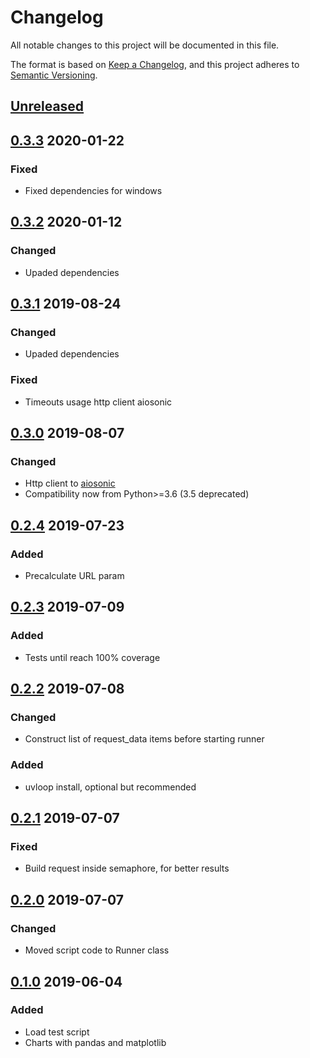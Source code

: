 # Changelog
All notable changes to this project will be documented in this file.

The format is based on [Keep a Changelog](https://keepachangelog.com/en/1.0.0/),
and this project adheres to [Semantic Versioning](https://semver.org/spec/v2.0.0.html).

## [Unreleased]

## [0.3.3] 2020-01-22
### Fixed
- Fixed dependencies for windows

## [0.3.2] 2020-01-12
### Changed
- Upaded dependencies

## [0.3.1] 2019-08-24
### Changed
- Upaded dependencies

### Fixed
- Timeouts usage http client aiosonic

## [0.3.0] 2019-08-07
### Changed
- Http client to [aiosonic](https://github.com/sonic182/aiosonic)
- Compatibility now from Python>=3.6 (3.5 deprecated)

## [0.2.4] 2019-07-23
### Added
- Precalculate URL param

## [0.2.3] 2019-07-09
### Added
- Tests until reach 100% coverage

## [0.2.2] 2019-07-08
### Changed
- Construct list of request_data items before starting runner

### Added
- uvloop install, optional but recommended

## [0.2.1] 2019-07-07
### Fixed
- Build request inside semaphore, for better results

## [0.2.0] 2019-07-07
### Changed
- Moved script code to Runner class

## [0.1.0] 2019-06-04
### Added
- Load test script
- Charts with pandas and matplotlib

[Unreleased]: https://github.com/sonic182/aioload/compare/0.3.3..HEAD
[0.3.3]: https://github.com/sonic182/aioload/compare/0.3.2..0.3.3
[0.3.2]: https://github.com/sonic182/aioload/compare/0.3.1..0.3.2
[0.3.1]: https://github.com/sonic182/aioload/compare/0.3.0..0.3.1
[0.3.0]: https://github.com/sonic182/aioload/compare/0.2.4..0.3.0
[0.2.4]: https://github.com/sonic182/aioload/compare/0.2.3..0.2.4
[0.2.3]: https://github.com/sonic182/aioload/compare/0.2.2..0.2.3
[0.2.2]: https://github.com/sonic182/aioload/compare/0.2.1..0.2.2
[0.2.1]: https://github.com/sonic182/aioload/compare/0.2.0..0.2.1
[0.2.0]: https://github.com/sonic182/aioload/compare/0.1.0..0.2.0
[0.1.0]: https://github.com/sonic182/aioload/compare/c35fb0435f96f0ab6e4ff3d35a14c4a0f62dc577..0.1.0
